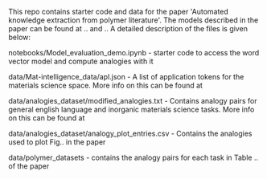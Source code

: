 This repo contains starter code and data for the paper 'Automated knowledge extraction from polymer literature'. The models described in the paper can be found at .. and ..
 A detailed description of the files is given below:

notebooks/Model\_evaluation_demo.ipynb - starter code to access the word vector model and compute analogies with it

data/Mat-intelligence_data/apl.json - A list of application tokens for the materials science space. More info on this can be found at 

data/analogies\_dataset/modified_analogies.txt - Contains analogy pairs for general english language and inorganic materials science tasks. More info on this can be found at

data/analogies\_dataset/analogy\_plot_entries.csv - Contains the analogies used to plot Fig.. in the paper

data/polymer_datasets - contains the analogy pairs for each task in Table .. of the paper
